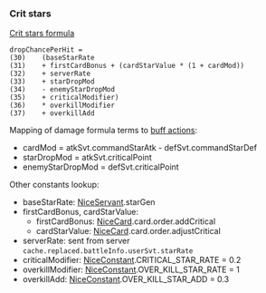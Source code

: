 ### Crit stars

[Crit stars formula](https://blogs.nrvnqsr.com/entry.php/3307-How-many-crit-stars-do-I-get-in-combat)

```
dropChancePerHit =
(30)    (baseStarRate
(31)    + firstCardBonus + (cardStarValue * (1 + cardMod))
(32)    + serverRate
(33)    + starDropMod
(34)    - enemyStarDropMod
(35)    + criticalModifier)
(36)    * overkillModifier
(37)    + overkillAdd
```

Mapping of damage formula terms to [buff actions](https://api.atlasacademy.io/export/JP/NiceBuffList.ActionList.json):

* cardMod = atkSvt.commandStarAtk - defSvt.commandStarDef
* starDropMod = atkSvt.criticalPoint
* enemyStarDropMod = defSvt.criticalPoint

Other constants lookup:

* baseStarRate: [NiceServant](https://api.atlasacademy.io/docs#/nice/get_servant_nice__region__servant__item_id__get).starGen
* firstCardBonus, cardStarValue:
  * firstCardBonus: [NiceCard](https://api.atlasacademy.io/export/JP/NiceCard.json).card.order.addCritical
  * cardStarValue: [NiceCard](https://api.atlasacademy.io/export/JP/NiceCard.json).card.order.adjustCritical
* serverRate: sent from server `cache.replaced.battleInfo.userSvt.starRate`
* criticalModifier: [NiceConstant](https://api.atlasacademy.io/export/JP/NiceConstant.json).CRITICAL_STAR_RATE = 0.2
* overkillModifier: [NiceConstant](https://api.atlasacademy.io/export/JP/NiceConstant.json).OVER_KILL_STAR_RATE = 1
* overkillAdd: [NiceConstant](https://api.atlasacademy.io/export/JP/NiceConstant.json).OVER_KILL_STAR_ADD = 0.3
